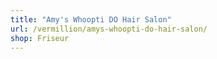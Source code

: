 ```yaml
---
title: "Amy's Whoopti DO Hair Salon"
url: /vermillion/amys-whoopti-do-hair-salon/
shop: Friseur
---
```

